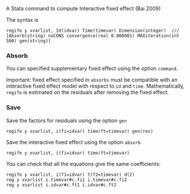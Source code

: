 
A Stata command to compute Interactive fixed effect (Bai 2009)


The syntax is

```
regife y xvarlist, Id(idvar) Time(timevar) Dimension(integer)  ///
[Absorb(string) noCONS convergence(real 0.000001) MAXiteration(int 500) gen(string)]
```


### Absorb
You can specified supplementary fixed effect using the option `command`. 

Important: fixed effect specified in `absorbs` must be compatible with an interactive fixed effect model with respect to `id` and `time`. Mathematically, `regife` is estimated on the residuals after removing the fixed effect. 


### Save
Save the factors for residuals using the option `gen`

```
regife y xvarlist, i(fi=idvar) time(ft=timevar) gen(res)
```
Save the interactive fixed effect using the option `absorb`

```
regife y xvarlist, i(fi=idvar) time(ft=timevar)
```

You can check that all the equations give the same coefficients:

```
regife y xvarlist, i(f1=idvar) t(f2=timevar) d(2)
reg y xvarlist i.timevar#c.fi1 i.timevar#c.fi2
reg y xvarlist i.idvar#c.ft1 i.idvar#c.ft2
```

